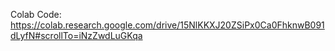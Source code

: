 Colab Code: https://colab.research.google.com/drive/15NlKKXJ20ZSiPx0Ca0FhknwB091dLyfN#scrollTo=iNzZwdLuGKqa

